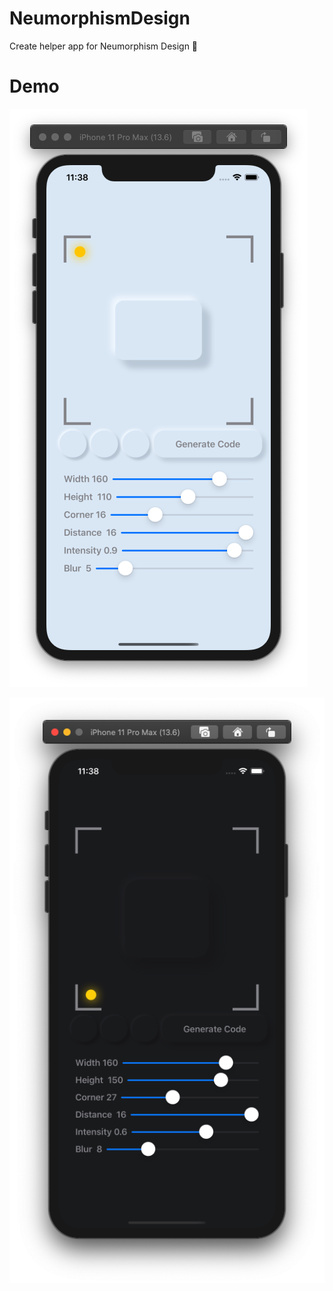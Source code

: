 # NeumorphismDesign
Create helper app for Neumorphism Design 🎨

# Demo

![Light](image/light.png)

![Dark](image/dark.png)
